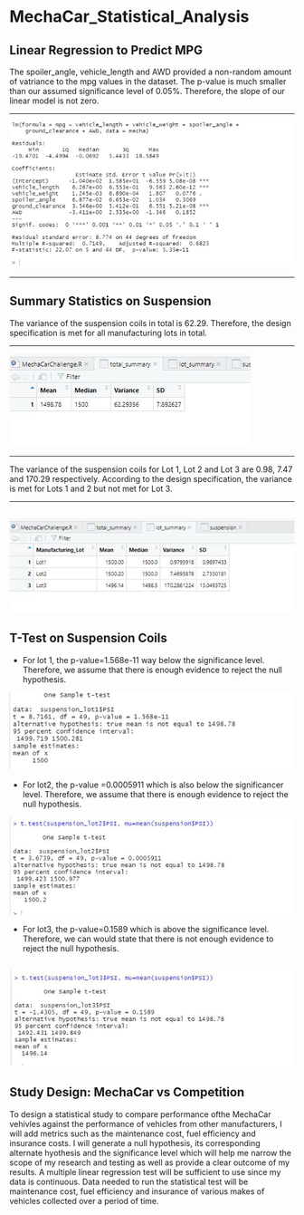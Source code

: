 # MechaCar_Statistical_Analysis
##  Linear Regression to Predict MPG
The spoiler_angle, vehicle_length and AWD provided a non-random amount of vatriance to the mpg values in the dataset. The p-value is much smaller than our assumed significance level of 0.05%. Therefore, the slope of our linear model is not zero.

---
![Linear Regression](https://github.com/Elewekeadanma/MechaCar_Statistical_Analysis/blob/main/Linear_Regression_to_Predict_MPG.JPG)

---
##  Summary Statistics on Suspension
The variance of the suspension coils in total is 62.29. Therefore, the design specification is met for all manufacturing lots in total.

---
![Total Summary](https://github.com/Elewekeadanma/MechaCar_Statistical_Analysis/blob/main/Total_Summary.jpg)

---
The variance of the suspension coils for Lot 1, Lot 2 and Lot 3 are 0.98, 7.47 and 170.29 respectively. According to the design specification, the variance is met for Lots 1 and 2 but not met for Lot 3.

---
![Lot Summary](https://github.com/Elewekeadanma/MechaCar_Statistical_Analysis/blob/main/Lot_Summary.jpg)
---
##  T-Test on Suspension Coils
- For lot 1, the p-value=1.568e-11 way below the significance level. Therefore, we assume that there is enough evidence to reject the null hypothesis.

![T-Test for lot1](https://github.com/Elewekeadanma/MechaCar_Statistical_Analysis/blob/main/T_test_for_lot1.JPG)
- For lot2, the p-value =0.0005911 which is also below the significancer level. Therefore, we assume that there is enough evidence to reject the null hypothesis.

![T-Test for lot2](https://github.com/Elewekeadanma/MechaCar_Statistical_Analysis/blob/main/T_test_for_lot2.JPG)
- For lot3, the p-value=0.1589 which is above the significance level. Therefore, we can would state that there is not enough evidence to reject the null hypothesis.

![T-Test for lot3](https://github.com/Elewekeadanma/MechaCar_Statistical_Analysis/blob/main/T_test_for_lot3.JPG)
---
##  Study Design: MechaCar vs Competition
To design a statistical study to compare performance ofthe MechaCar vehivles against the performance of vehicles from other manufacturers, I will add metrics such as the maintenance cost, fuel efficiency and insurance costs.
I will generate a null hypothesis, its corresponding alternate hyothesis and the significance level  which will help me narrow the scope of my research and testing as well as provide a clear outcome of my results.
A multiple linear regression test will be sufficient to use since my data is continuous.
Data needed to run the statistical test will be maintenance cost, fuel efficiency and insurance of various makes of vehicles collected over a period of time.
 
